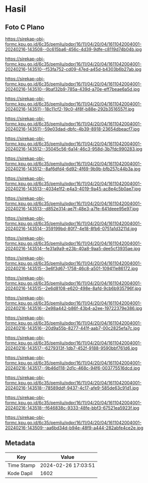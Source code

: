 # Hasil

## Foto C Plano

https://sirekap-obj-formc.kpu.go.id/6c35/pemilu/pdpr/16/11/04/20/04/1611042004001-20240216-143508--0c615ba6-456c-4d39-9dfe-c8119d74b04b.jpg

https://sirekap-obj-formc.kpu.go.id/6c35/pemilu/pdpr/16/11/04/20/04/1611042004001-20240216-143510--f53fa752-cd09-47ed-a45d-b4303b6b27ab.jpg

https://sirekap-obj-formc.kpu.go.id/6c35/pemilu/pdpr/16/11/04/20/04/1611042004001-20240216-143510--9baf32b9-785a-439d-a70e-eff7beae6a5d.jpg

https://sirekap-obj-formc.kpu.go.id/6c35/pemilu/pdpr/16/11/04/20/04/1611042004001-20240216-143511--18c11cf2-19c0-4f8f-b88e-292b3516557f.jpg

https://sirekap-obj-formc.kpu.go.id/6c35/pemilu/pdpr/16/11/04/20/04/1611042004001-20240216-143511--59e03dad-dbfc-4b39-8918-23654dbeacf7.jpg

https://sirekap-obj-formc.kpu.go.id/6c35/pemilu/pdpr/16/11/04/20/04/1611042004001-20240216-143512--35045c56-6a14-46c3-958d-3b7fdc990283.jpg

https://sirekap-obj-formc.kpu.go.id/6c35/pemilu/pdpr/16/11/04/20/04/1611042004001-20240216-143512--8af6dfd4-6d92-4f69-9b9b-bfb257c44b3a.jpg

https://sirekap-obj-formc.kpu.go.id/6c35/pemilu/pdpr/16/11/04/20/04/1611042004001-20240216-143513--4034e1f2-e4a3-4019-9a45-ac8e4c5b0ae7.jpg

https://sirekap-obj-formc.kpu.go.id/6c35/pemilu/pdpr/16/11/04/20/04/1611042004001-20240216-143513--d852e314-ae7f-48e3-a7fe-641deee95e97.jpg

https://sirekap-obj-formc.kpu.go.id/6c35/pemilu/pdpr/16/11/04/20/04/1611042004001-20240216-143514--359199bd-80f7-4e18-8fb6-0751a1d3211d.jpg

https://sirekap-obj-formc.kpu.go.id/6c35/pemilu/pdpr/16/11/04/20/04/1611042004001-20240216-143514--fe31a9a9-e23b-40a8-9aa5-dee5cf3935ae.jpg

https://sirekap-obj-formc.kpu.go.id/6c35/pemilu/pdpr/16/11/04/20/04/1611042004001-20240216-143515--3e6f3d67-1758-46c8-a501-109411e86172.jpg

https://sirekap-obj-formc.kpu.go.id/6c35/pemilu/pdpr/16/11/04/20/04/1611042004001-20240216-143515--2e6d8108-e620-498e-8afd-9cb6b935796f.jpg

https://sirekap-obj-formc.kpu.go.id/6c35/pemilu/pdpr/16/11/04/20/04/1611042004001-20240216-143516--2e98a442-b86f-43b4-a2ee-19722379e386.jpg

https://sirekap-obj-formc.kpu.go.id/6c35/pemilu/pdpr/16/11/04/20/04/1611042004001-20240216-143516--20d9a55b-8277-441f-aab7-00c2825efa7c.jpg

https://sirekap-obj-formc.kpu.go.id/6c35/pemilu/pdpr/16/11/04/20/04/1611042004001-20240216-143517--6279313f-1db7-452f-9188-9590bbf761d6.jpg

https://sirekap-obj-formc.kpu.go.id/6c35/pemilu/pdpr/16/11/04/20/04/1611042004001-20240216-143517--9b46d118-2d1c-468c-94f6-003775516dcd.jpg

https://sirekap-obj-formc.kpu.go.id/6c35/pemilu/pdpr/16/11/04/20/04/1611042004001-20240216-143518--78589ddf-9437-4c17-afe9-585de63c91d1.jpg

https://sirekap-obj-formc.kpu.go.id/6c35/pemilu/pdpr/16/11/04/20/04/1611042004001-20240216-143518--f646838c-9333-48fe-bbf3-67521ea5923f.jpg

https://sirekap-obj-formc.kpu.go.id/6c35/pemilu/pdpr/16/11/04/20/04/1611042004001-20240216-143509--aa6bd34d-b94e-48f9-a444-282abfe4ce2e.jpg


## Metadata

| Key        | Value               |
| ---------- | ------------------- |
| Time Stamp | 2024-02-26 17:03:51 |
| Kode Dapil | 1602                |



